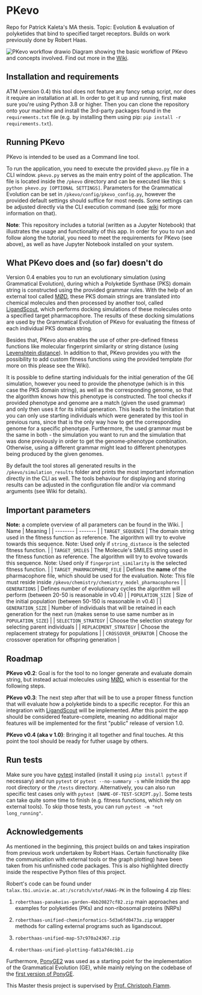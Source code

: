 # PKevo

Repo for Patrick Kaleta's MA thesis. Topic: Evolution & evaluation of polyketides
that bind to specified target receptors. Builds on work previously done by Robert Haas.

![PKevo workflow drawio](https://github.com/user-attachments/assets/5bf18582-c1b3-4590-9766-57594a5c8930)
Diagram showing the basic workflow of PKevo and concepts involved. Find out more in the [Wiki](https://github.com/p4tTt1/pkevo/wiki).


## Installation and requirements
ATM (version 0.4) this tool does not feature any fancy setup script, nor does it require an installation at all. In order to get it up and running, first make sure you're using Python 3.8 or higher. Then you can clone the repository onto your machine and install the 3rd-party packages found in the `requirements.txt` file (e.g. by installing them using pip: `pip install -r requirements.txt`).

## Running PKevo
PKevo is intended to be used as a Command line tool.

To run the application, you need to execute the provided `pkevo.py` file in a CLI window. `pkevo.py` serves as the main entry point of the application. The file is located inside the `/pkevo` directory and can be executed like this: `$ python pkevo.py [OPTIONAL SETTINGS]`. Parameters for the Grammatical Evolution can be set in `/pkevo/config/pkevo_config.py`, however the provided default settings should suffice for most needs. Some settings can be adjusted directly via the CLI execution command (see [wiki](https://github.com/p4tTt1/pkevo/wiki/03---Execution) for more information on that).

**Note**: This repository includes a tutorial (written as a Jupyter Notebook) that illustrates the usage and functionality of this app. In order for you to run and follow along the tutorial, you need to meet the requirements for PKevo (see above), as well as have Jupyter Notebook installed on your system.

## What PKevo does and (so far) doesn't do
Version 0.4 enables you to run an evolutionary simulation (using Grammatical Evolution), during which a Polyketide Synthase (PKS) domain string is constructed using the provided grammar rules. With the help of an external tool called [MØD](https://github.com/jakobandersen/mod), these PKS domain strings are translated into chemical molecules and then processed by another tool, called [LigandScout](https://docs.inteligand.com/ligandscout/), which performs docking simulations of these molecules onto a specified target pharmacophore. The results of these docking simulations are used by the Grammatical Evolution of PKevo for evaluating the fitness of each individual PKS domain string. 

Besides that, PKevo also enables the use of other pre-defined fitness functions like molecular fingerprint similarity or string distance (using [Levenshtein distance](https://en.wikipedia.org/wiki/Levenshtein_distance)). In addition to that, PKevo provides you with the possibility to add custom fitness functions using the provided template (for more on this please see the Wiki).

It is possible to define starting individuals for the initial generation of the GE simulation, however you need to provide the phenotype (which is in this case the PKS domain string), as well as the corresponding genome, so that the algorithm knows how this phenotype is constructed. The tool checks if provided phenotype and genome are a match (given the used grammar) and only then uses it for its initial generation. This leads to the limitation that you can only use starting individuals which were generated by this tool in previous runs, since that is the only way how to get the corresponding genome for a specific phenotype. Furthermore, the used grammar must be the same in both - the simulation you want to run and the simulation that was done previously in order to get the genome-phenotype combination. Otherwise, using a different grammar might lead to different phenotypes being produced by the given genomes.

By default the tool stores all generated results in the `/pkevo/simulation_results` folder and prints the most important information directly in the CLI as well. The tools behaviour for displaying and storing results can be adjusted in the configuration file and/or via command arguments (see Wiki for details).


## Important parameters
**Note:** a complete overview of all parameters can be found in the Wiki.
| Name    | Meaning |
| -------- | ------- |
| `TARGET_SEQUENCE` | The domain string used in the fitness function as reference. The algorithm will try to evolve towards this sequence. Note: Used only if `string_distance` is the selected fitness function.    |
| `TARGET_SMILES` | The Molecule's SMILES string used in the fitness function as reference. The algorithm will try to evolve towards this sequence. Note: Used only if `fingerprint_similarity` is the selected fitness function.   |
| `TARGET_PHARMACOPHORE_FILE` | Defines the **name** of the pharmacophore file, which should be used for the evaluation. Note: This file must reside inside `/pkevo/chemistry/chemistry_model_pharmacophores` |
| `GENERATIONS`    | Defines number of evolutionary cycles the algorithm will perform (between 20-50 is reasonable in v0.4) |
| `POPULATION_SIZE`    | Size of the initial population (between 50-150 is reasonable in v0.4) |
| `GENERATION_SIZE`    | Number of individuals that will be retained in each generation for the next run (makes sense to use same number as in `POPULATION_SIZE`)  |
| `SELECTION_STRATEGY` | Choose the selection strategy for selecting parent individuals |
| `REPLACEMENT_STRATEGY` | Choose the replacement strategy for populations |
| `CROSSOVER_OPERATOR` | Choose the crossover operation for offspring generation |

## Roadmap
**PKevo v0.2**: Goal is for the tool to no longer generate and evaluate domain string, but instead actual molecules using [MØD](https://github.com/jakobandersen/mod), which is essential for the following steps.

**PKevo v0.3**: The next step after that will be to use a proper fitness function that will evaluate how a polyketide binds to a specific receptor. For this an integration with [LigandScout](https://docs.inteligand.com/ligandscout/) will be implemented. After this point the app should be considered feature-complete, meaning no additional major features will be implemented for the first "public" release of version 1.0.

**PKevo v0.4 (aka v 1.0)**: Bringing it all together and final touches. At this point the tool should be ready for futher usage by others. 

## Run tests
Make sure you have [pytest](pytest.org) installed (install it using `pip install pytest` if necessary) and run `pytest` or `pytest --no-summary -s` while inside the app root directory or the `/tests` directory. Alternatively, you can also run specific test cases only with `pytest [NAME-OF-TEST-SCRIPT.py]`. Some tests can take quite some time to finish (e.g. fitness functions, which rely on external tools). To skip those tests, you can run `pytest -m "not long_running"`.


## Acknowledgements
As mentioned in the beginning, this project builds on and takes inspiration from previous work undertaken by Robert Haas. Certain functionality (like the communication with external tools or the graph plotting) have been taken from his unfinished code packages. This is also highlighted directly inside the respective Python files of this project.

Robert's code can be found under
`talax.tbi.univie.ac.at:/scratch/xtof/HAAS-PK` in the following 4 zip
files:

1. `roberthaas-panakeias-garden-4bb20827cf82.zip` main approaches and
   examples for polyketides (PKs) and non-ribosomal proteins (NRPs)

2. `roberthaas-unified-cheminformatics-5d3a6fd0473a.zip` wrapper methods
   for calling external programs such as ligandscout.

3. `roberthaas-unified-map-57c970a24367.zip`

4. `roberthaas-unified-plotting-fa81a7d4cbb1.zip`

Furthermore, [PonyGE2](https://github.com/ponyge/PonyGE2) was used as a starting point for the implementation of the Grammatical Evolution (GE), while mainly relying on the codebase of the [first version of PonyGE](https://github.com/jmmcd/ponyge).

This Master thesis project is supervised by [Prof. Christoph Flamm](https://ufind.univie.ac.at/de/person.html?id=17324).

